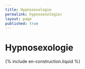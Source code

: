 ```yaml
---
title: Hypnosexologie
permalink: hypnosexologie/
layout: page
published: true
---
```


# Hypnosexologie

{% include en-construction.liquid %}
